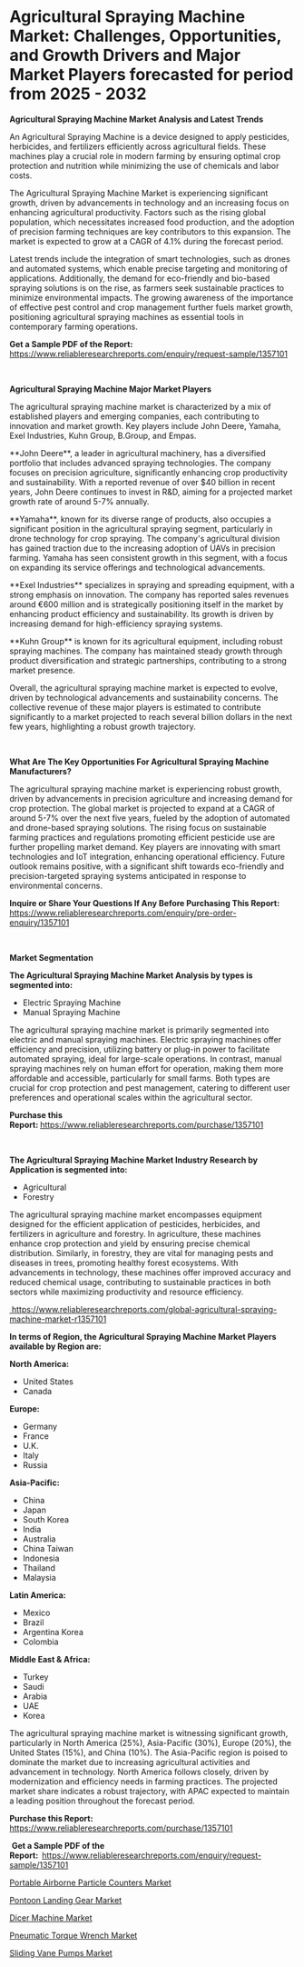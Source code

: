 <p><h1>Agricultural Spraying Machine Market: Challenges, Opportunities, and Growth Drivers and Major Market Players forecasted for period from 2025 - 2032</h1></p><p><strong>Agricultural Spraying Machine Market Analysis and Latest Trends</strong></p>
<p><p>An Agricultural Spraying Machine is a device designed to apply pesticides, herbicides, and fertilizers efficiently across agricultural fields. These machines play a crucial role in modern farming by ensuring optimal crop protection and nutrition while minimizing the use of chemicals and labor costs. </p><p>The Agricultural Spraying Machine Market is experiencing significant growth, driven by advancements in technology and an increasing focus on enhancing agricultural productivity. Factors such as the rising global population, which necessitates increased food production, and the adoption of precision farming techniques are key contributors to this expansion. The market is expected to grow at a CAGR of 4.1% during the forecast period.</p><p>Latest trends include the integration of smart technologies, such as drones and automated systems, which enable precise targeting and monitoring of applications. Additionally, the demand for eco-friendly and bio-based spraying solutions is on the rise, as farmers seek sustainable practices to minimize environmental impacts. The growing awareness of the importance of effective pest control and crop management further fuels market growth, positioning agricultural spraying machines as essential tools in contemporary farming operations.</p></p>
<p><strong>Get a Sample PDF of the Report:&nbsp;</strong> <a href="https://www.reliableresearchreports.com/enquiry/request-sample/1357101?utm_campaign=48&utm_medium=2&utm_source=Github&utm_content=ia&utm_term=16022025&utm_id=agricultural-spraying-machine">https://www.reliableresearchreports.com/enquiry/request-sample/1357101</a></p>
<p>&nbsp;</p>
<p><strong>Agricultural Spraying Machine Major Market Players</strong></p>
<p><p>The agricultural spraying machine market is characterized by a mix of established players and emerging companies, each contributing to innovation and market growth. Key players include John Deere, Yamaha, Exel Industries, Kuhn Group, B.Group, and Empas.</p><p>**John Deere**, a leader in agricultural machinery, has a diversified portfolio that includes advanced spraying technologies. The company focuses on precision agriculture, significantly enhancing crop productivity and sustainability. With a reported revenue of over $40 billion in recent years, John Deere continues to invest in R&D, aiming for a projected market growth rate of around 5-7% annually.</p><p>**Yamaha**, known for its diverse range of products, also occupies a significant position in the agricultural spraying segment, particularly in drone technology for crop spraying. The company's agricultural division has gained traction due to the increasing adoption of UAVs in precision farming. Yamaha has seen consistent growth in this segment, with a focus on expanding its service offerings and technological advancements.</p><p>**Exel Industries** specializes in spraying and spreading equipment, with a strong emphasis on innovation. The company has reported sales revenues around €600 million and is strategically positioning itself in the market by enhancing product efficiency and sustainability. Its growth is driven by increasing demand for high-efficiency spraying systems.</p><p>**Kuhn Group** is known for its agricultural equipment, including robust spraying machines. The company has maintained steady growth through product diversification and strategic partnerships, contributing to a strong market presence.</p><p>Overall, the agricultural spraying machine market is expected to evolve, driven by technological advancements and sustainability concerns. The collective revenue of these major players is estimated to contribute significantly to a market projected to reach several billion dollars in the next few years, highlighting a robust growth trajectory.</p></p>
<p>&nbsp;</p>
<p><strong>What Are The Key Opportunities For Agricultural Spraying Machine Manufacturers?</strong></p>
<p><p>The agricultural spraying machine market is experiencing robust growth, driven by advancements in precision agriculture and increasing demand for crop protection. The global market is projected to expand at a CAGR of around 5-7% over the next five years, fueled by the adoption of automated and drone-based spraying solutions. The rising focus on sustainable farming practices and regulations promoting efficient pesticide use are further propelling market demand. Key players are innovating with smart technologies and IoT integration, enhancing operational efficiency. Future outlook remains positive, with a significant shift towards eco-friendly and precision-targeted spraying systems anticipated in response to environmental concerns.</p></p>
<p><strong>Inquire or Share Your Questions If Any Before Purchasing This Report:</strong> <a href="https://www.reliableresearchreports.com/enquiry/pre-order-enquiry/1357101?utm_campaign=48&utm_medium=2&utm_source=Github&utm_content=ia&utm_term=16022025&utm_id=agricultural-spraying-machine">https://www.reliableresearchreports.com/enquiry/pre-order-enquiry/1357101</a></p>
<p>&nbsp;</p>
<p><strong>Market Segmentation</strong></p>
<p><strong>The Agricultural Spraying Machine Market Analysis by types is segmented into:</strong></p>
<p><ul><li>Electric Spraying Machine</li><li>Manual Spraying Machine</li></ul></p>
<p><p>The agricultural spraying machine market is primarily segmented into electric and manual spraying machines. Electric spraying machines offer efficiency and precision, utilizing battery or plug-in power to facilitate automated spraying, ideal for large-scale operations. In contrast, manual spraying machines rely on human effort for operation, making them more affordable and accessible, particularly for small farms. Both types are crucial for crop protection and pest management, catering to different user preferences and operational scales within the agricultural sector.</p></p>
<p><strong>Purchase this Report:&nbsp;</strong><a href="https://www.reliableresearchreports.com/purchase/1357101?utm_campaign=48&utm_medium=2&utm_source=Github&utm_content=ia&utm_term=16022025&utm_id=agricultural-spraying-machine">https://www.reliableresearchreports.com/purchase/1357101</a></p>
<p>&nbsp;</p>
<p><strong>The Agricultural Spraying Machine Market Industry Research by Application is segmented into:</strong></p>
<p><ul><li>Agricultural</li><li>Forestry</li></ul></p>
<p><p>The agricultural spraying machine market encompasses equipment designed for the efficient application of pesticides, herbicides, and fertilizers in agriculture and forestry. In agriculture, these machines enhance crop protection and yield by ensuring precise chemical distribution. Similarly, in forestry, they are vital for managing pests and diseases in trees, promoting healthy forest ecosystems. With advancements in technology, these machines offer improved accuracy and reduced chemical usage, contributing to sustainable practices in both sectors while maximizing productivity and resource efficiency.</p></p>
<p><a href="https://www.reliableresearchreports.com/global-agricultural-spraying-machine-market-r1357101?utm_campaign=48&utm_medium=2&utm_source=Github&utm_content=ia&utm_term=16022025&utm_id=agricultural-spraying-machine">&nbsp;https://www.reliableresearchreports.com/global-agricultural-spraying-machine-market-r1357101</a></p>
<p><strong>In terms of Region, the Agricultural Spraying Machine Market Players available by Region are:</strong></p>
<p>
    <p> <strong> North America: </strong>
        <ul>
            <li>United States</li>
            <li>Canada</li>
        </ul>
        </p> 
    <p> <strong> Europe: </strong>
        <ul>
            <li>Germany</li>
            <li>France</li>
            <li>U.K.</li>
            <li>Italy</li>
            <li>Russia</li>
        </ul>
        </p> 
    <p> <strong> Asia-Pacific: </strong>
        <ul>
            <li>China</li>
            <li>Japan</li>
            <li>South Korea</li>
            <li>India</li>
            <li>Australia</li>
            <li>China Taiwan</li>
            <li>Indonesia</li>
            <li>Thailand</li>
            <li>Malaysia</li>
        </ul>
        </p> 
    <p> <strong> Latin America: </strong>
        <ul>
            <li>Mexico</li>
            <li>Brazil</li>
            <li>Argentina Korea</li>
            <li>Colombia</li>
        </ul>
        </p> 
    <p> <strong> Middle East & Africa: </strong>
        <ul>
            <li>Turkey</li>
            <li>Saudi</li>
            <li>Arabia</li>
            <li>UAE</li>
            <li>Korea</li>
        </ul>
    </p>
    </p>
<p><p>The agricultural spraying machine market is witnessing significant growth, particularly in North America (25%), Asia-Pacific (30%), Europe (20%), the United States (15%), and China (10%). The Asia-Pacific region is poised to dominate the market due to increasing agricultural activities and advancement in technology. North America follows closely, driven by modernization and efficiency needs in farming practices. The projected market share indicates a robust trajectory, with APAC expected to maintain a leading position throughout the forecast period.</p></p>
<p><strong>Purchase this Report: </strong><a href="https://www.reliableresearchreports.com/purchase/1357101?utm_campaign=48&utm_medium=2&utm_source=Github&utm_content=ia&utm_term=16022025&utm_id=agricultural-spraying-machine">https://www.reliableresearchreports.com/purchase/1357101</a></p>
<p>&nbsp;<strong>Get a Sample PDF of the Report:&nbsp;&nbsp;</strong><a href="https://www.reliableresearchreports.com/enquiry/request-sample/1357101?utm_campaign=48&utm_medium=2&utm_source=Github&utm_content=ia&utm_term=16022025&utm_id=agricultural-spraying-machine">https://www.reliableresearchreports.com/enquiry/request-sample/1357101</a></p>
<p><strong></strong></p>
<p><p><a href="https://github.com/daemluari/Market-Research-Report-List-1/blob/main/portable-airborne-particle-counters-market.md?utm_campaign=48&utm_medium=2&utm_source=Github&utm_content=ia&utm_term=16022025&utm_id=agricultural-spraying-machine">Portable Airborne Particle Counters Market</a></p><p><a href="https://github.com/vigoseiler/Market-Research-Report-List-1/blob/main/pontoon-landing-gear-market.md?utm_campaign=48&utm_medium=2&utm_source=Github&utm_content=ia&utm_term=16022025&utm_id=agricultural-spraying-machine">Pontoon Landing Gear Market</a></p><p><a href="https://github.com/jhamygunler/Market-Research-Report-List-1/blob/main/dicer-machine-market.md?utm_campaign=48&utm_medium=2&utm_source=Github&utm_content=ia&utm_term=16022025&utm_id=agricultural-spraying-machine">Dicer Machine Market</a></p><p><a href="https://github.com/poianaokkels/Market-Research-Report-List-1/blob/main/pneumatic-torque-wrench-market.md?utm_campaign=48&utm_medium=2&utm_source=Github&utm_content=ia&utm_term=16022025&utm_id=agricultural-spraying-machine">Pneumatic Torque Wrench Market</a></p><p><a href="https://github.com/ivetasyizhi/Market-Research-Report-List-1/blob/main/sliding-vane-pumps-market.md?utm_campaign=48&utm_medium=2&utm_source=Github&utm_content=ia&utm_term=16022025&utm_id=agricultural-spraying-machine">Sliding Vane Pumps Market</a></p></p>